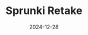 ---
title: Sprunki Retake
pageTitle: Sprunki Retake.
slug: sprunki-retake
gameUrl: https://sprunki.org/sprunki-retake.embed
ogImage: /images/sprunki-retake.png
date: 2024-12-28
position: 2
videosUrl:
  - url: https://www.youtube.com/embed/S6qFoXRj7BU?si=9Uc2NmPQrXMG3cU6
---
